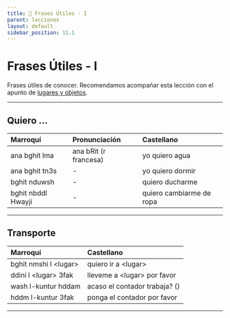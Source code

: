 ```yaml
---
title: 📖 Frases Útiles - I
parent: lecciones
layout: default
sidebar_position: 11.1
---
```


# Frases Útiles - I

Frases útiles de conocer. Recomendamos acompañar esta lección con el apunto de [lugares y objetos](../vocabulario/lugares-objetos).

---

## Quiero ...

| Marroquí           | Pronunciación         | Castellano               |
|:-------------------|:----------------------|:-------------------------|
| ana bghit lma      | ana bRit (r francesa) | yo quiero agua           |
| ana bghit tn3s     | -                     | yo quiero dormir         |
| bghit nduwsh       | -                     | quiero ducharme          |
| bghit nbddl Hwayji | -                     | quiero cambiarme de ropa |

---

## Transporte

| Marroquí               | Castellano                    |
|:-----------------------|:------------------------------|
| bghit nmshi l \<lugar> | quiero ir a \<lugar>          |
| ddini l \<lugar> 3fak  | lleveme a \<lugar> por favor  |
| wash l-kuntur hddam    | acaso el contador trabaja? () |
| hddm l-kuntur 3fak     | ponga el contador por favor   |

---